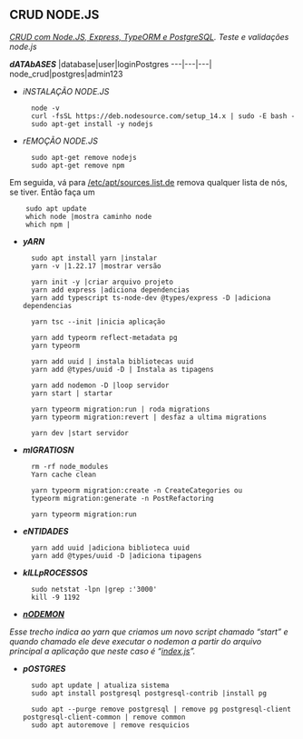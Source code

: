 **CRUD NODE.JS**
-

_[CRUD com Node.JS, Express, TypeORM e PostgreSQL](https://www.youtube.com/watch?v=9AO2hZJsHrs). Teste e validações node.js_


***dATAbASES***
|database|user|loginPostgres
---|---|---|
node_crud|postgres|admin123


- _iNSTALAÇÃO NODE.JS_
    
        node -v
        curl -fsSL https://deb.nodesource.com/setup_14.x | sudo -E bash -
        sudo apt-get install -y nodejs

- _rEMOÇÃO NODE.JS_
    
        sudo apt-get remove nodejs
        sudo apt-get remove npm   

Em seguida, vá para [/etc/apt/sources.list.de]() remova qualquer lista de nós, se tiver. Então faça um

        sudo apt update
        which node |mostra caminho node
        which npm |

- ***yARN***

        sudo apt install yarn |instalar 
        yarn -v |1.22.17 |mostrar versão
        
        yarn init -y |criar arquivo projeto
        yarn add express |adiciona dependencias
        yarn add typescript ts-node-dev @types/express -D |adiciona dependencias 

        yarn tsc --init |inicia aplicação

        yarn add typeorm reflect-metadata pg
        yarn typeorm

        yarn add uuid | instala bibliotecas uuid
        yarn add @types/uuid -D | Instala as tipagens

        yarn add nodemon -D |loop servidor 
        yarn start | startar

        yarn typeorm migration:run | roda migrations  
        yarn typeorm migration:revert | desfaz a ultima migrations  

        yarn dev |start servidor

- ***mIGRATIOSN***

        rm -rf node_modules
        Yarn cache clean

        yarn typeorm migration:create -n CreateCategories ou 
        typeorm migration:generate -n PostRefactoring

        yarn typeorm migration:run

- ***eNTIDADES***

        yarn add uuid |adiciona biblioteca uuid
        yarn add @types/uuid -D |adiciona tipagens
       
- ***kILLpROCESSOS***   
     
        sudo netstat -lpn |grep :'3000'
        kill -9 1192

- ***[nODEMON](https://medium.com/@jccamargo15/iniciando-com-nodejs-aula-1-instala%C3%A7%C3%A3o-yarn-e-nodemon-4818d923e9be)*** 

_Esse trecho indica ao yarn que criamos um novo script chamado “start” e quando chamado ele deve executar o nodemon a partir do arquivo principal a aplicação que neste caso é “[index.js]()”._

- ***pOSTGRES***

        sudo apt update | atualiza sistema
        sudo apt install postgresql postgresql-contrib |install pg

        sudo apt --purge remove postgresql | remove pg postgresql-client postgresql-client-common | remove common
        sudo apt autoremove | remove resquicios

